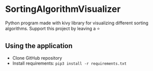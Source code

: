 # SortingAlgorithmVisualizer

Python program made with kivy library for visualizing different sorting algorithms.
Support this project by leaving a :star:

## Using the application

- Clone GitHub repository
- Install requirements: `pip3 install -r requirements.txt`
